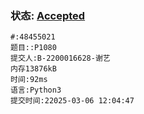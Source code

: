 ### 状态: [Accepted](http://dsbpython.openjudge.cn/dspythonbook/solution/48455021)
```
#:48455021
题目::P1080
提交人:B-2200016628-谢艺
内存13876kB
时间:92ms
语言:Python3
提交时间:22025-03-06 12:04:47
```